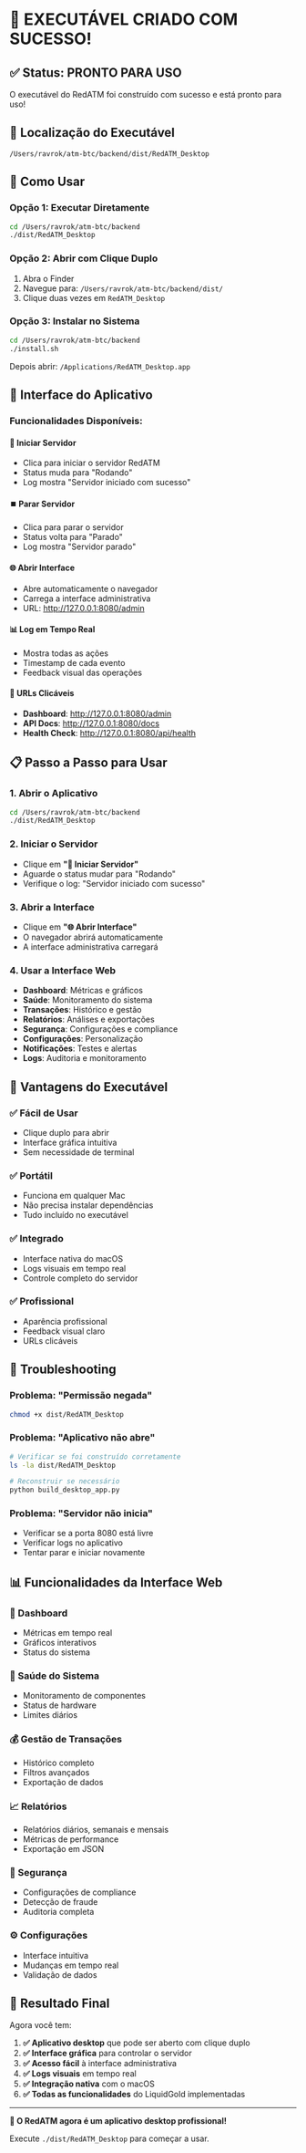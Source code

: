 # 🎉 **EXECUTÁVEL CRIADO COM SUCESSO!**

## ✅ **Status: PRONTO PARA USO**

O executável do RedATM foi construído com sucesso e está pronto para uso!

## 📁 **Localização do Executável**

```
/Users/ravrok/atm-btc/backend/dist/RedATM_Desktop
```

## 🚀 **Como Usar**

### **Opção 1: Executar Diretamente**
```bash
cd /Users/ravrok/atm-btc/backend
./dist/RedATM_Desktop
```

### **Opção 2: Abrir com Clique Duplo**
1. Abra o Finder
2. Navegue para: `/Users/ravrok/atm-btc/backend/dist/`
3. Clique duas vezes em `RedATM_Desktop`

### **Opção 3: Instalar no Sistema**
```bash
cd /Users/ravrok/atm-btc/backend
./install.sh
```
Depois abrir: `/Applications/RedATM_Desktop.app`

## 🎨 **Interface do Aplicativo**

### **Funcionalidades Disponíveis:**

#### **🚀 Iniciar Servidor**
- Clica para iniciar o servidor RedATM
- Status muda para "Rodando"
- Log mostra "Servidor iniciado com sucesso"

#### **⏹️ Parar Servidor**
- Clica para parar o servidor
- Status volta para "Parado"
- Log mostra "Servidor parado"

#### **🌐 Abrir Interface**
- Abre automaticamente o navegador
- Carrega a interface administrativa
- URL: http://127.0.0.1:8080/admin

#### **📊 Log em Tempo Real**
- Mostra todas as ações
- Timestamp de cada evento
- Feedback visual das operações

#### **🔗 URLs Clicáveis**
- **Dashboard**: http://127.0.0.1:8080/admin
- **API Docs**: http://127.0.0.1:8080/docs
- **Health Check**: http://127.0.0.1:8080/api/health

## 📋 **Passo a Passo para Usar**

### **1. Abrir o Aplicativo**
```bash
cd /Users/ravrok/atm-btc/backend
./dist/RedATM_Desktop
```

### **2. Iniciar o Servidor**
- Clique em **"🚀 Iniciar Servidor"**
- Aguarde o status mudar para "Rodando"
- Verifique o log: "Servidor iniciado com sucesso"

### **3. Abrir a Interface**
- Clique em **"🌐 Abrir Interface"**
- O navegador abrirá automaticamente
- A interface administrativa carregará

### **4. Usar a Interface Web**
- **Dashboard**: Métricas e gráficos
- **Saúde**: Monitoramento do sistema
- **Transações**: Histórico e gestão
- **Relatórios**: Análises e exportações
- **Segurança**: Configurações e compliance
- **Configurações**: Personalização
- **Notificações**: Testes e alertas
- **Logs**: Auditoria e monitoramento

## 🎯 **Vantagens do Executável**

### **✅ Fácil de Usar**
- Clique duplo para abrir
- Interface gráfica intuitiva
- Sem necessidade de terminal

### **✅ Portátil**
- Funciona em qualquer Mac
- Não precisa instalar dependências
- Tudo incluído no executável

### **✅ Integrado**
- Interface nativa do macOS
- Logs visuais em tempo real
- Controle completo do servidor

### **✅ Profissional**
- Aparência profissional
- Feedback visual claro
- URLs clicáveis

## 🔧 **Troubleshooting**

### **Problema: "Permissão negada"**
```bash
chmod +x dist/RedATM_Desktop
```

### **Problema: "Aplicativo não abre"**
```bash
# Verificar se foi construído corretamente
ls -la dist/RedATM_Desktop

# Reconstruir se necessário
python build_desktop_app.py
```

### **Problema: "Servidor não inicia"**
- Verificar se a porta 8080 está livre
- Verificar logs no aplicativo
- Tentar parar e iniciar novamente

## 📊 **Funcionalidades da Interface Web**

### **🎯 Dashboard**
- Métricas em tempo real
- Gráficos interativos
- Status do sistema

### **💓 Saúde do Sistema**
- Monitoramento de componentes
- Status de hardware
- Limites diários

### **💰 Gestão de Transações**
- Histórico completo
- Filtros avançados
- Exportação de dados

### **📈 Relatórios**
- Relatórios diários, semanais e mensais
- Métricas de performance
- Exportação em JSON

### **🔐 Segurança**
- Configurações de compliance
- Detecção de fraude
- Auditoria completa

### **⚙️ Configurações**
- Interface intuitiva
- Mudanças em tempo real
- Validação de dados

## 🎉 **Resultado Final**

Agora você tem:

1. **✅ Aplicativo desktop** que pode ser aberto com clique duplo
2. **✅ Interface gráfica** para controlar o servidor
3. **✅ Acesso fácil** à interface administrativa
4. **✅ Logs visuais** em tempo real
5. **✅ Integração nativa** com o macOS
6. **✅ Todas as funcionalidades** do LiquidGold implementadas

---

**🚀 O RedATM agora é um aplicativo desktop profissional!**

Execute `./dist/RedATM_Desktop` para começar a usar. 